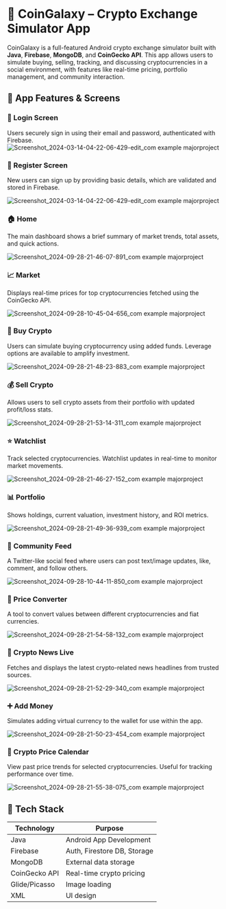 # 🚀 CoinGalaxy – Crypto Exchange Simulator App

CoinGalaxy is a full-featured Android crypto exchange simulator built with **Java**, **Firebase**, **MongoDB**, and **CoinGecko API**. This app allows users to simulate buying, selling, tracking, and discussing cryptocurrencies in a social environment, with features like real-time pricing, portfolio management, and community interaction.


## 📱 App Features & Screens

### 🔐 Login Screen

Users securely sign in using their email and password, authenticated with Firebase.
![Screenshot_2024-03-14-04-22-06-429-edit_com example majorproject]([https://github.com/user-attachments/assets/304b01aa-0450-4467-853b-7f7956fb9092](https://github.com/user-attachments/assets/9d603503-4b87-4fc6-9008-732fd46c790b))

### 📝 Register Screen

New users can sign up by providing basic details, which are validated and stored in Firebase.

![Screenshot_2024-03-14-04-22-06-429-edit_com example majorproject](https://github.com/user-attachments/assets/304b01aa-0450-4467-853b-7f7956fb9092)


### 🏠 Home

The main dashboard shows a brief summary of market trends, total assets, and quick actions.

![Screenshot_2024-09-28-21-46-07-891_com example majorproject](https://github.com/user-attachments/assets/df2805c6-4519-4624-8dce-ff14dee45bb6)


### 📈 Market

Displays real-time prices for top cryptocurrencies fetched using the CoinGecko API.

![Screenshot_2024-09-28-10-45-04-656_com example majorproject](https://github.com/user-attachments/assets/5d9a058f-7fd9-4313-920d-fe9d76fb39a6)



### 💸 Buy Crypto

Users can simulate buying cryptocurrency using added funds. Leverage options are available to amplify investment.

![Screenshot_2024-09-28-21-48-23-883_com example majorproject](https://github.com/user-attachments/assets/e5ed323a-5fd5-4d81-8a39-d0d0a2221dc5)


### 💰 Sell Crypto

Allows users to sell crypto assets from their portfolio with updated profit/loss stats.

![Screenshot_2024-09-28-21-53-14-311_com example majorproject](https://github.com/user-attachments/assets/3b90fc3f-2a0c-4676-985e-f67ee858969b)


### ⭐ Watchlist

Track selected cryptocurrencies. Watchlist updates in real-time to monitor market movements.

![Screenshot_2024-09-28-21-46-27-152_com example majorproject](https://github.com/user-attachments/assets/9bd19910-2e29-4de0-a6e1-e282a23c48c0)



### 📊 Portfolio

Shows holdings, current valuation, investment history, and ROI metrics.

![Screenshot_2024-09-28-21-49-36-939_com example majorproject](https://github.com/user-attachments/assets/d7f63c31-ce5d-407f-9c1f-f6e3785c5320)


### 🧵 Community Feed

A Twitter-like social feed where users can post text/image updates, like, comment, and follow others.

![Screenshot_2024-09-28-10-44-11-850_com example majorproject](https://github.com/user-attachments/assets/a139a863-8d00-40ed-ae59-7d0f1b44b155)



### 🔁 Price Converter

A tool to convert values between different cryptocurrencies and fiat currencies.

![Screenshot_2024-09-28-21-54-58-132_com example majorproject](https://github.com/user-attachments/assets/34a39010-0265-4c5a-b65d-6273c3ab06c7)


### 📰 Crypto News Live

Fetches and displays the latest crypto-related news headlines from trusted sources.

![Screenshot_2024-09-28-21-52-29-340_com example majorproject](https://github.com/user-attachments/assets/be76f7fd-cb1c-4dd0-82fe-61243e09d0a1)



### ➕ Add Money

Simulates adding virtual currency to the wallet for use within the app.

![Screenshot_2024-09-28-21-50-23-454_com example majorproject](https://github.com/user-attachments/assets/ce687a83-7c93-4e94-9773-58284753b705)


### 📅 Crypto Price Calendar

View past price trends for selected cryptocurrencies. Useful for tracking performance over time.

![Screenshot_2024-09-28-21-55-38-075_com example majorproject](https://github.com/user-attachments/assets/94751037-5d3f-492c-91df-44d264a8f326)


## 🔧 Tech Stack

| Technology    | Purpose                     |
| ------------- | --------------------------- |
| Java          | Android App Development     |
| Firebase      | Auth, Firestore DB, Storage |
| MongoDB       | External data storage       |
| CoinGecko API | Real-time crypto pricing    |
| Glide/Picasso | Image loading               |
| XML           | UI design                   |


